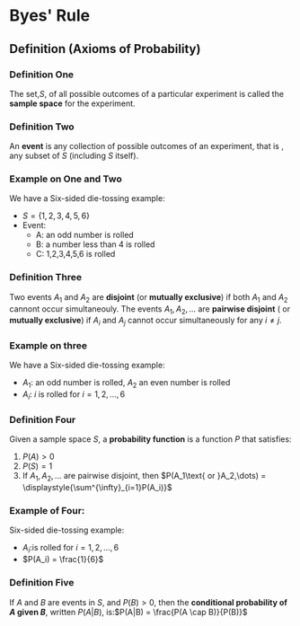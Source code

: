 # Byes' Rule

## Definition (Axioms of Probability)

### Definition One

The set,$S$, of all possible outcomes of a particular experiment is called the **sample space** for the experiment.

### Definition Two

An **event** is any collection of possible outcomes of an experiment, that is , any subset of $S$ (including $S$ itself).

### Example on One and Two
We have a Six-sided die-tossing example:
* $S = \{1,2,3,4,5,6\}$
* Event:
  * A: an odd number is rolled
  * B: a number less than 4 is rolled
  * C: 1,2,3,4,5,6 is rolled

### Definition Three

Two events $A_1$ and $A_2$ are **disjoint** (or **mutually exclusive**) if both $A_1$ and $A_2$ cannont occur simultaneouly. The events $A_1, A_2,\dots$ are **pairwise disjoint** ( or **mutually exclusive**) if $A_i$ and $A_j$ cannot occur simultaneously for any $i \neq j$.

### Example on three
We have a Six-sided die-tossing example:
* $A_1$: an odd number is rolled, $A_2$ an even number is rolled
* $A_i$: $i$ is rolled for $i = 1,2,\dots,6$

### Definition Four

Given a sample space $S$, a **probability function** is a function $P$ that satisfies:
1. $P(A) > 0$
2. $P(S) = 1$
3. If $A_1,A_2,\dots$ are pairwise disjoint, then $P(A_1\text{ or }A_2,\dots) = \displaystyle{\sum^{\infty}_{i=1}P(A_i)}$

### Example of Four:
Six-sided die-tossing example:
* $A_i$:is rolled for $i = 1,2,\dots,6$
* $P(A_i) = \frac{1}{6}$

### Definition Five

If $A$ and $B$ are events in $S$, and $P(B) > 0$, then the **conditional probability of $A$ given $B$**, written $P(A|B)$, is:$P(A|B) = \frac{P(A \cap B)}{P(B)}$
